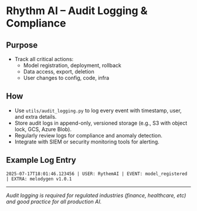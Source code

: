 # Rhythm AI – Audit Logging & Compliance

## Purpose

- Track all critical actions:
  - Model registration, deployment, rollback
  - Data access, export, deletion
  - User changes to config, code, infra

## How

- Use `utils/audit_logging.py` to log every event with timestamp, user, and extra details.
- Store audit logs in append-only, versioned storage (e.g., S3 with object lock, GCS, Azure Blob).
- Regularly review logs for compliance and anomaly detection.
- Integrate with SIEM or security monitoring tools for alerting.

## Example Log Entry

```
2025-07-17T18:01:46.123456 | USER: RythemAI | EVENT: model_registered | EXTRA: melodygen v1.0.1
```

---

*Audit logging is required for regulated industries (finance, healthcare, etc) and good practice for all production AI.*